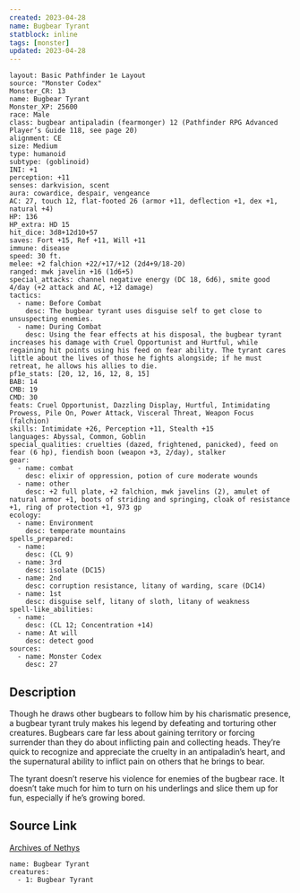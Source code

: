 ```yaml
---
created: 2023-04-28
name: Bugbear Tyrant
statblock: inline
tags: [monster]
updated: 2023-04-28
---
```

```statblock
layout: Basic Pathfinder 1e Layout
source: "Monster Codex"
Monster_CR: 13
name: Bugbear Tyrant
Monster_XP: 25600
race: Male
class: bugbear antipaladin (fearmonger) 12 (Pathfinder RPG Advanced Player’s Guide 118, see page 20)
alignment: CE
size: Medium
type: humanoid
subtype: (goblinoid)
INI: +1
perception: +11
senses: darkvision, scent
aura: cowardice, despair, vengeance
AC: 27, touch 12, flat-footed 26 (armor +11, deflection +1, dex +1, natural +4)
HP: 136
HP_extra: HD 15
hit_dice: 3d8+12d10+57
saves: Fort +15, Ref +11, Will +11
immune: disease
speed: 30 ft.
melee: +2 falchion +22/+17/+12 (2d4+9/18-20)
ranged: mwk javelin +16 (1d6+5)
special_attacks: channel negative energy (DC 18, 6d6), smite good 4/day (+2 attack and AC, +12 damage)
tactics:
  - name: Before Combat
    desc: The bugbear tyrant uses disguise self to get close to unsuspecting enemies.
  - name: During Combat
    desc: Using the fear effects at his disposal, the bugbear tyrant increases his damage with Cruel Opportunist and Hurtful, while regaining hit points using his feed on fear ability. The tyrant cares little about the lives of those he fights alongside; if he must retreat, he allows his allies to die.
pf1e_stats: [20, 12, 16, 12, 8, 15]
BAB: 14
CMB: 19
CMD: 30
feats: Cruel Opportunist, Dazzling Display, Hurtful, Intimidating Prowess, Pile On, Power Attack, Visceral Threat, Weapon Focus (falchion)
skills: Intimidate +26, Perception +11, Stealth +15
languages: Abyssal, Common, Goblin
special_qualities: cruelties (dazed, frightened, panicked), feed on fear (6 hp), fiendish boon (weapon +3, 2/day), stalker
gear:
  - name: combat
    desc: elixir of oppression, potion of cure moderate wounds
  - name: other
    desc: +2 full plate, +2 falchion, mwk javelins (2), amulet of natural armor +1, boots of striding and springing, cloak of resistance +1, ring of protection +1, 973 gp
ecology:
  - name: Environment
    desc: temperate mountains
spells_prepared:
  - name:
    desc: (CL 9)
  - name: 3rd
    desc: isolate (DC15)
  - name: 2nd
    desc: corruption resistance, litany of warding, scare (DC14)
  - name: 1st
    desc: disguise self, litany of sloth, litany of weakness
spell-like_abilities:
  - name:
    desc: (CL 12; Concentration +14)
  - name: At will
    desc: detect good
sources:
  - name: Monster Codex
    desc: 27
```
## Description
Though he draws other bugbears to follow him by his charismatic presence, a bugbear tyrant truly makes his legend by defeating and torturing other creatures. Bugbears care far less about gaining territory or forcing surrender than they do about inflicting pain and collecting heads. They’re quick to recognize and appreciate the cruelty in an antipaladin’s heart, and the supernatural ability to inflict pain on others that he brings to bear.

The tyrant doesn’t reserve his violence for enemies of the bugbear race. It doesn’t take much for him to turn on his underlings and slice them up for fun, especially if he’s growing bored.
## Source Link
[Archives of Nethys](https://aonprd.com/MonsterDisplay.aspx?ItemName=Bugbear%20Tyrant)
```encounter-table
name: Bugbear Tyrant
creatures:
  - 1: Bugbear Tyrant
```
